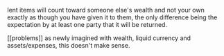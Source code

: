 lent items will count toward someone else's wealth and not your own exactly as though you have given it to them, the only difference being the expectation by at least one party that it will be returned.

[[problems]] as newly imagined with wealth, liquid currency and assets/expenses, this doesn't make sense. 